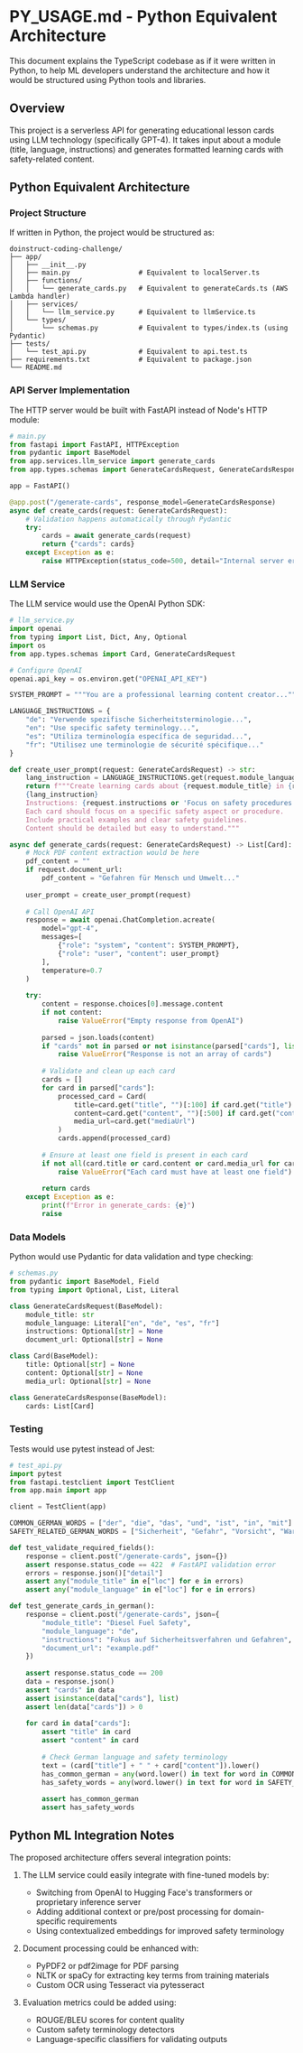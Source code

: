 # PY_USAGE.md - Python Equivalent Architecture

This document explains the TypeScript codebase as if it were written in Python, to help ML developers understand the architecture and how it would be structured using Python tools and libraries.

## Overview

This project is a serverless API for generating educational lesson cards using LLM technology (specifically GPT-4). It takes input about a module (title, language, instructions) and generates formatted learning cards with safety-related content.

## Python Equivalent Architecture

### Project Structure

If written in Python, the project would be structured as:

```
doinstruct-coding-challenge/
├── app/
│   ├── __init__.py
│   ├── main.py                 # Equivalent to localServer.ts
│   ├── functions/
│   │   └── generate_cards.py   # Equivalent to generateCards.ts (AWS Lambda handler)
│   ├── services/
│   │   └── llm_service.py      # Equivalent to llmService.ts
│   └── types/
│       └── schemas.py          # Equivalent to types/index.ts (using Pydantic)
├── tests/
│   └── test_api.py             # Equivalent to api.test.ts
├── requirements.txt            # Equivalent to package.json
└── README.md
```

### API Server Implementation

The HTTP server would be built with FastAPI instead of Node's HTTP module:

```python
# main.py
from fastapi import FastAPI, HTTPException
from pydantic import BaseModel
from app.services.llm_service import generate_cards
from app.types.schemas import GenerateCardsRequest, GenerateCardsResponse

app = FastAPI()

@app.post("/generate-cards", response_model=GenerateCardsResponse)
async def create_cards(request: GenerateCardsRequest):
    # Validation happens automatically through Pydantic
    try:
        cards = await generate_cards(request)
        return {"cards": cards}
    except Exception as e:
        raise HTTPException(status_code=500, detail="Internal server error")
```

### LLM Service

The LLM service would use the OpenAI Python SDK:

```python
# llm_service.py
import openai
from typing import List, Dict, Any, Optional
import os
from app.types.schemas import Card, GenerateCardsRequest

# Configure OpenAI
openai.api_key = os.environ.get("OPENAI_API_KEY")

SYSTEM_PROMPT = """You are a professional learning content creator..."""

LANGUAGE_INSTRUCTIONS = {
    "de": "Verwende spezifische Sicherheitsterminologie...",
    "en": "Use specific safety terminology...",
    "es": "Utiliza terminología específica de seguridad...",
    "fr": "Utilisez une terminologie de sécurité spécifique..."
}

def create_user_prompt(request: GenerateCardsRequest) -> str:
    lang_instruction = LANGUAGE_INSTRUCTIONS.get(request.module_language, "")
    return f"""Create learning cards about {request.module_title} in {request.module_language}.
    {lang_instruction}
    Instructions: {request.instructions or 'Focus on safety procedures and hazards'}
    Each card should focus on a specific safety aspect or procedure.
    Include practical examples and clear safety guidelines.
    Content should be detailed but easy to understand."""

async def generate_cards(request: GenerateCardsRequest) -> List[Card]:
    # Mock PDF content extraction would be here
    pdf_content = ""
    if request.document_url:
        pdf_content = "Gefahren für Mensch und Umwelt..."
    
    user_prompt = create_user_prompt(request)
    
    # Call OpenAI API
    response = await openai.ChatCompletion.acreate(
        model="gpt-4",
        messages=[
            {"role": "system", "content": SYSTEM_PROMPT},
            {"role": "user", "content": user_prompt}
        ],
        temperature=0.7
    )
    
    try:
        content = response.choices[0].message.content
        if not content:
            raise ValueError("Empty response from OpenAI")
            
        parsed = json.loads(content)
        if "cards" not in parsed or not isinstance(parsed["cards"], list):
            raise ValueError("Response is not an array of cards")
            
        # Validate and clean up each card
        cards = []
        for card in parsed["cards"]:
            processed_card = Card(
                title=card.get("title", "")[:100] if card.get("title") else None,
                content=card.get("content", "")[:500] if card.get("content") else None,
                media_url=card.get("mediaUrl")
            )
            cards.append(processed_card)
            
        # Ensure at least one field is present in each card
        if not all(card.title or card.content or card.media_url for card in cards):
            raise ValueError("Each card must have at least one field")
            
        return cards
    except Exception as e:
        print(f"Error in generate_cards: {e}")
        raise
```

### Data Models

Python would use Pydantic for data validation and type checking:

```python
# schemas.py
from pydantic import BaseModel, Field
from typing import Optional, List, Literal

class GenerateCardsRequest(BaseModel):
    module_title: str
    module_language: Literal["en", "de", "es", "fr"]
    instructions: Optional[str] = None
    document_url: Optional[str] = None

class Card(BaseModel):
    title: Optional[str] = None
    content: Optional[str] = None
    media_url: Optional[str] = None

class GenerateCardsResponse(BaseModel):
    cards: List[Card]
```

### Testing

Tests would use pytest instead of Jest:

```python
# test_api.py
import pytest
from fastapi.testclient import TestClient
from app.main import app

client = TestClient(app)

COMMON_GERMAN_WORDS = ["der", "die", "das", "und", "ist", "in", "mit"]
SAFETY_RELATED_GERMAN_WORDS = ["Sicherheit", "Gefahr", "Vorsicht", "Warnung"]

def test_validate_required_fields():
    response = client.post("/generate-cards", json={})
    assert response.status_code == 422  # FastAPI validation error
    errors = response.json()["detail"]
    assert any("module_title" in e["loc"] for e in errors)
    assert any("module_language" in e["loc"] for e in errors)

def test_generate_cards_in_german():
    response = client.post("/generate-cards", json={
        "module_title": "Diesel Fuel Safety",
        "module_language": "de",
        "instructions": "Fokus auf Sicherheitsverfahren und Gefahren",
        "document_url": "example.pdf"
    })
    
    assert response.status_code == 200
    data = response.json()
    assert "cards" in data
    assert isinstance(data["cards"], list)
    assert len(data["cards"]) > 0
    
    for card in data["cards"]:
        assert "title" in card
        assert "content" in card
        
        # Check German language and safety terminology
        text = (card["title"] + " " + card["content"]).lower()
        has_common_german = any(word.lower() in text for word in COMMON_GERMAN_WORDS)
        has_safety_words = any(word.lower() in text for word in SAFETY_RELATED_GERMAN_WORDS)
        
        assert has_common_german
        assert has_safety_words
```

## Python ML Integration Notes

The proposed architecture offers several integration points:

1. The LLM service could easily integrate with fine-tuned models by:
   - Switching from OpenAI to Hugging Face's transformers or proprietary inference server
   - Adding additional context or pre/post processing for domain-specific requirements
   - Using contextualized embeddings for improved safety terminology

2. Document processing could be enhanced with:
   - PyPDF2 or pdf2image for PDF parsing
   - NLTK or spaCy for extracting key terms from training materials
   - Custom OCR using Tesseract via pytesseract

3. Evaluation metrics could be added using:
   - ROUGE/BLEU scores for content quality
   - Custom safety terminology detectors
   - Language-specific classifiers for validating outputs